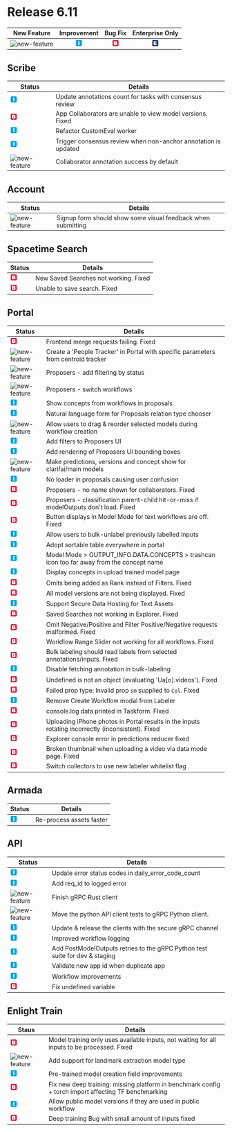 # Release 6.11

| New Feature | Improvement | Bug Fix | Enterprise Only |
| :---: | :---: | :---: | :---: |
| ![new-feature](../../.gitbook/assets/new_feature%20%281%29.jpg) | ![improvement](../../.gitbook/assets/improvement%20%2819%29%20%281%29.jpg) | ![bug](../../.gitbook/assets/bug%20%28196%29%20%28452%29%20%284%29.jpg) | ![enterprise](../../.gitbook/assets/enterprise%20%2818%29%20%2816%29%20%281%29%20%282%29.jpg) |

## Scribe

|Status     |Details                                                       |
|-----------|--------------------------------------------------------------|
| ![improvement](../../.gitbook/assets/improvement%20%2819%29%20%281%29.jpg)|Update annotations count for tasks with consensus review      |
| ![bug](../../.gitbook/assets/bug%20%28196%29%20%28452%29%20%284%29.jpg)        |App Collaborators are unable to view model versions. Fixed    |
| ![improvement](../../.gitbook/assets/improvement%20%2819%29%20%281%29.jpg)|Refactor CustomEval worker                                    |
| ![improvement](../../.gitbook/assets/improvement%20%2819%29%20%281%29.jpg)|Trigger consensus review when non-anchor annotation is updated|
| ![new-feature](../../.gitbook/assets/new_feature%20%281%29.jpg)|Collaborator annotation success by default                    |


## Account

|Status     |Details                                                       |
|-----------|--------------------------------------------------------------|
| ![new-feature](../../.gitbook/assets/new_feature%20%281%29.jpg)|Signup form should show some visual feedback when submitting  |


## Spacetime Search

|Status     |Details                                                       |
|-----------|--------------------------------------------------------------|
| ![bug](../../.gitbook/assets/bug%20%28196%29%20%28452%29%20%284%29.jpg)        |New Saved Searches not working. Fixed                         |
| ![bug](../../.gitbook/assets/bug%20%28196%29%20%28452%29%20%284%29.jpg)        |Unable to save search. Fixed                                  |

## Portal

|Status     |Details                                                       |
|-----------|--------------------------------------------------------------|
| ![bug](../../.gitbook/assets/bug%20%28196%29%20%28452%29%20%284%29.jpg)        |Frontend merge requests failing. Fixed                        |
| ![new-feature](../../.gitbook/assets/new_feature%20%281%29.jpg)|Create a 'People Tracker' in Portal with specific parameters from centroid tracker|
| ![new-feature](../../.gitbook/assets/new_feature%20%281%29.jpg)|Proposers - add filtering by status                           |
| ![new-feature](../../.gitbook/assets/new_feature%20%281%29.jpg)|Proposers - switch workflows                                  |
| ![improvement](../../.gitbook/assets/improvement%20%2819%29%20%281%29.jpg)|Show concepts from workflows in proposals                     |
| ![improvement](../../.gitbook/assets/improvement%20%2819%29%20%281%29.jpg)|Natural language form for Proposals relation type chooser     |
| ![new-feature](../../.gitbook/assets/new_feature%20%281%29.jpg)|Allow users to drag & reorder selected models during workflow creation|
| ![improvement](../../.gitbook/assets/improvement%20%2819%29%20%281%29.jpg)|Add filters to Proposers UI                                   |
| ![improvement](../../.gitbook/assets/improvement%20%2819%29%20%281%29.jpg)|Add rendering of Proposers UI bounding boxes                  |
| ![new-feature](../../.gitbook/assets/new_feature%20%281%29.jpg)|Make predictions, versions and concept show for clarifai/main models|
| ![improvement](../../.gitbook/assets/improvement%20%2819%29%20%281%29.jpg)|No loader in proposals causing user confusion                 |
| ![bug](../../.gitbook/assets/bug%20%28196%29%20%28452%29%20%284%29.jpg)        |Proposers - no name shown for collaborators. Fixed            |
| ![bug](../../.gitbook/assets/bug%20%28196%29%20%28452%29%20%284%29.jpg)        |Proposers - classification parent-child hit-or-miss if modelOutputs don't load. Fixed|
| ![bug](../../.gitbook/assets/bug%20%28196%29%20%28452%29%20%284%29.jpg)        |Button displays in Model Mode for text workflows are off. Fixed|
| ![improvement](../../.gitbook/assets/improvement%20%2819%29%20%281%29.jpg)|Allow users to bulk-unlabel previously labelled inputs        |
| ![improvement](../../.gitbook/assets/improvement%20%2819%29%20%281%29.jpg)|Adopt sortable table everywhere in portal                     |
| ![improvement](../../.gitbook/assets/improvement%20%2819%29%20%281%29.jpg)|Model Mode > OUTPUT_INFO.DATA.CONCEPTS > trashcan icon too far away from the concept name|
| ![improvement](../../.gitbook/assets/improvement%20%2819%29%20%281%29.jpg)|Display concepts in upload trained model page                 |
| ![bug](../../.gitbook/assets/bug%20%28196%29%20%28452%29%20%284%29.jpg)        |Omits being added as Rank instead of Filters. Fixed           |
| ![bug](../../.gitbook/assets/bug%20%28196%29%20%28452%29%20%284%29.jpg)        |All model versions are not being displayed. Fixed             |
| ![improvement](../../.gitbook/assets/improvement%20%2819%29%20%281%29.jpg)|Support Secure Data Hosting for Text Assets                   |
| ![bug](../../.gitbook/assets/bug%20%28196%29%20%28452%29%20%284%29.jpg)        |Saved Searches not working in Explorer. Fixed                 |
| ![bug](../../.gitbook/assets/bug%20%28196%29%20%28452%29%20%284%29.jpg)        |Omit Negative/Positive and Filter Positive/Negative requests malformed. Fixed|
| ![bug](../../.gitbook/assets/bug%20%28196%29%20%28452%29%20%284%29.jpg)        |Workflow Range Slider not working for all workflows. Fixed    |
| ![bug](../../.gitbook/assets/bug%20%28196%29%20%28452%29%20%284%29.jpg)        |Bulk labeling should read labels from selected annotations/inputs. Fixed|
| ![improvement](../../.gitbook/assets/improvement%20%2819%29%20%281%29.jpg)|Disable fetching annotation in bulk-labeling                  |
| ![bug](../../.gitbook/assets/bug%20%28196%29%20%28452%29%20%284%29.jpg)        |Undefined is not an object (evaluating 'Ua[o].videos'). Fixed |
| ![bug](../../.gitbook/assets/bug%20%28196%29%20%28452%29%20%284%29.jpg)        |Failed prop type: Invalid prop `sm` supplied to `Col`. Fixed  |
| ![improvement](../../.gitbook/assets/improvement%20%2819%29%20%281%29.jpg)|Remove Create Workflow modal from Labeler                     |
| ![bug](../../.gitbook/assets/bug%20%28196%29%20%28452%29%20%284%29.jpg)        |console.log data printed in Taskform. FIxed                   |
| ![bug](../../.gitbook/assets/bug%20%28196%29%20%28452%29%20%284%29.jpg)        |Uploading iPhone photos in Portal results in the inputs rotating incorrectly (inconsistent). Fixed|
| ![bug](../../.gitbook/assets/bug%20%28196%29%20%28452%29%20%284%29.jpg)        |Explorer console error in predictions reducer fixed           |
| ![bug](../../.gitbook/assets/bug%20%28196%29%20%28452%29%20%284%29.jpg)        |Broken thumbnail when uploading a video via data mode page. Fixed|
| ![bug](../../.gitbook/assets/bug%20%28196%29%20%28452%29%20%284%29.jpg)        |Switch collectors to use new labeler whitelist flag           |


## Armada

|Status     |Details                                                       |
|-----------|--------------------------------------------------------------|
| ![improvement](../../.gitbook/assets/improvement%20%2819%29%20%281%29.jpg)|Re-process assets faster                                      |


## API

|Status     |Details                                                       |
|-----------|--------------------------------------------------------------|
| ![improvement](../../.gitbook/assets/improvement%20%2819%29%20%281%29.jpg)|Update error status codes in daily_error_code_count           |
| ![improvement](../../.gitbook/assets/improvement%20%2819%29%20%281%29.jpg)|Add req_id to logged error                                    |
| ![new-feature](../../.gitbook/assets/new_feature%20%281%29.jpg)|Finish gRPC Rust client                                       |
| ![new-feature](../../.gitbook/assets/new_feature%20%281%29.jpg)|Move the python API client tests to gRPC Python client.       |
| ![improvement](../../.gitbook/assets/improvement%20%2819%29%20%281%29.jpg)|Update & release the clients with the secure gRPC channel     |
| ![improvement](../../.gitbook/assets/improvement%20%2819%29%20%281%29.jpg)|Improved workflow logging                                     |
| ![improvement](../../.gitbook/assets/improvement%20%2819%29%20%281%29.jpg)|Add PostModelOutputs retries to the gRPC Python test suite for dev & staging|
| ![improvement](../../.gitbook/assets/improvement%20%2819%29%20%281%29.jpg)|Validate new app id when duplicate app                        |
| ![improvement](../../.gitbook/assets/improvement%20%2819%29%20%281%29.jpg)|Workflow improvements                                         |
| ![bug](../../.gitbook/assets/bug%20%28196%29%20%28452%29%20%284%29.jpg)        |Fix undefined variable                                        |

## Enlight Train

|Staus      |Details                                                       |
|-----------|--------------------------------------------------------------|
| ![bug](../../.gitbook/assets/bug%20%28196%29%20%28452%29%20%284%29.jpg)        |Model training only uses available inputs, not waiting for all inputs to be processed. Fixed|
| ![new-feature](../../.gitbook/assets/new_feature%20%281%29.jpg)|Add support for landmark extraction model type                |
| ![improvement](../../.gitbook/assets/improvement%20%2819%29%20%281%29.jpg)|Pre-trained model creation field improvements                 |
| ![bug](../../.gitbook/assets/bug%20%28196%29%20%28452%29%20%284%29.jpg)        |Fix new deep training: missing platform in benchmark config + torch import affecting TF benchmarking|
| ![improvement](../../.gitbook/assets/improvement%20%2819%29%20%281%29.jpg)|Allow public model versions if they are used in public workflow|
| ![bug](../../.gitbook/assets/bug%20%28196%29%20%28452%29%20%284%29.jpg)        |Deep training Bug with small amount of inputs fixed           |
